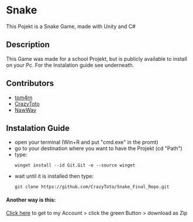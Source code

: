 # Snake
This Pojekt is a Snake Game, made with Unity and C#

## Description
This Game was made for a school Projekt, but is publicly available to install on your Pc. For the Instalation guide see underneath. 

## Contributors
 - [tom4rn](https://github.com/tom4rn)
 - [CrazyToto](https://github.com/CrazyToto)
 - [NawWay](https://github.com/NawWay)

## Instalation Guide
 - open your terminal (Win+R and put "cmd.exe" in the promt)
 - go to your destination where you want to have the Projekt (cd "Path")
 - type:
   ```Bach
   winget install --id Git.Git -e --source winget 
   ```
 - wait until it is installed then type:
   ```Bach
   git clone https://github.com/CrazyToto/Snake_Final_Repo.git
   ```
   
#### Another way is this: 
 [Click here](https://github.com/CrazyToto/Snake_Final_Repo) to get to my Account > click the green Button > download as Zip
